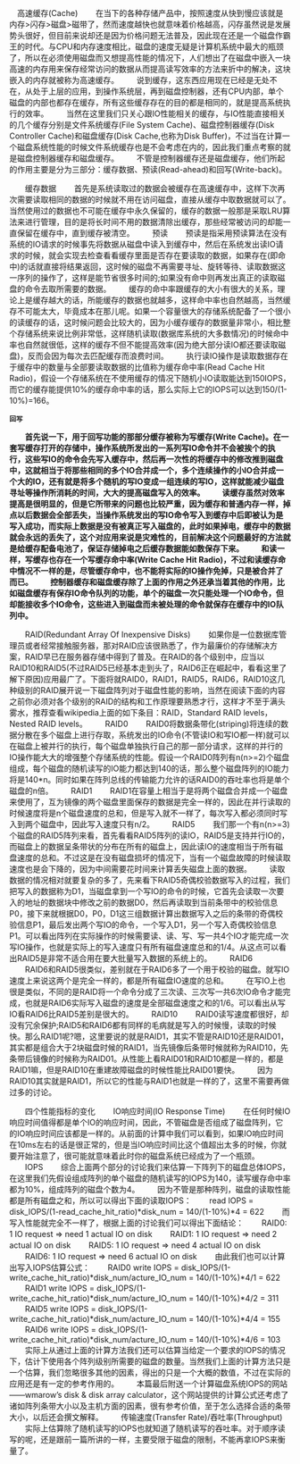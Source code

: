　高速缓存(Cache)
　　在当下的各种存储产品中，按照速度从快到慢应该就是内存>闪存>磁盘>磁带了，然而速度越快也就意味着价格越高，闪存虽然说是发展势头很好，但目前来说却还是因为价格问题无法普及，因此现在还是一个磁盘作霸王的时代。与CPU和内存速度相比，磁盘的速度无疑是计算机系统中最大的瓶颈了，所以在必须使用磁盘而又想提高性能的情况下，人们想出了在磁盘中嵌入一块高速的内存用来保存经常访问的数据从而提高读写效率的方法来折中的解决，这块嵌入的内存就被称为高速缓存。
　　说到缓存，这东西应用现在已经是无处不在，从处于上层的应用，到操作系统层，再到磁盘控制器，还有CPU内部，单个磁盘的内部也都存在缓存，所有这些缓存存在的目的都是相同的，就是提高系统执行的效率。
　　当然在这里我们只关心跟IO性能相关的缓存，与IO性能直接相关的几个缓存分别是文件系统缓存(File System Cache)、磁盘控制器缓存(Disk Controller Cache)和磁盘缓存(Disk Cache,也称为Disk Buffer)，不过当在计算一个磁盘系统性能的时候文件系统缓存也是不会考虑在内的，因此我们重点考察的就是磁盘控制器缓存和磁盘缓存。
　　不管是控制器缓存还是磁盘缓存，他们所起的作用主要是分为三部分：缓存数据、预读(Read-ahead)和回写(Write-back)。

　　缓存数据
　　首先是系统读取过的数据会被缓存在高速缓存中，这样下次再次需要读取相同的数据的时候就不用在访问磁盘，直接从缓存中取数据就可以了。当然使用过的数据也不可能在缓存中永久保留的，缓存的数据一般那是采取LRU算法来进行管理，目的是将长时间不用的数据清除出缓存，那些经常被访问的却能一直保留在缓存中，直到缓存被清空。
　　预读
　　预读是指采用预读算法在没有系统的IO请求的时候事先将数据从磁盘中读入到缓存中，然后在系统发出读IO请求的时候，就会实现去检查看看缓存里面是否存在要读取的数据，如果存在(即命中)的话就直接将结果返回，这时候的磁盘不再需要寻址、旋转等待、读取数据这一序列的操作了，这样是能节省很多时间的;如果没有命中则再发出真正的读取磁盘的命令去取所需要的数据。
　　缓存的命中率跟缓存的大小有很大的关系，理论上是缓存越大的话，所能缓存的数据也就越多，这样命中率也自然越高，当然缓存不可能太大，毕竟成本在那儿呢。如果一个容量很大的存储系统配备了一个很小的读缓存的话，这时候问题会比较大的，因为小缓存缓存的数据量非常小，相比整个存储系统来说比例非常低，这样随机读取(数据库系统的大多数情况)的时候命中率也自然就很低，这样的缓存不但不能提高效率(因为绝大部分读IO都还要读取磁盘)，反而会因为每次去匹配缓存而浪费时间。
　　执行读IO操作是读取数据存在于缓存中的数量与全部要读取数据的比值称为缓存命中率(Read Cache Hit Radio)，假设一个存储系统在不使用缓存的情况下随机小IO读取能达到150IOPS，而它的缓存能提供10%的缓存命中率的话，那么实际上它的IOPS可以达到150/(1-10%)=166。
　　
    <B>
    
    回写
　　首先说一下，用于回写功能的那部分缓存被称为写缓存(Write Cache)。在一套写缓存打开的存储中，操作系统所发出的一系列写IO命令并不会被挨个的执行，这些写IO的命令会先写入缓存中，然后再一次性的将缓存中的修改推到磁盘中，这就相当于将那些相同的多个IO合并成一个，多个连续操作的小IO合并成一个大的IO，还有就是将多个随机的写IO变成一组连续的写IO，这样就能减少磁盘寻址等操作所消耗的时间，大大的提高磁盘写入的效率。
　　读缓存虽然对效率提高是很明显的，但是它所带来的问题也比较严重，因为缓存和普通内存一样，掉点以后数据会全部丢失，当操作系统发出的写IO命令写入到缓存中后即被认为是写入成功，而实际上数据是没有被真正写入磁盘的，此时如果掉电，缓存中的数据就会永远的丢失了，这个对应用来说是灾难性的，目前解决这个问题最好的方法就是给缓存配备电池了，保证存储掉电之后缓存数据能如数保存下来。
　　和读一样，写缓存也存在一个写缓存命中率(Write Cache Hit Radio)，不过和读缓存命中情况不一样的是，尽管缓存命中，也不能将实际的IO操作免掉，只是被合并了而已。
　　控制器缓存和磁盘缓存除了上面的作用之外还承当着其他的作用，比如磁盘缓存有保存IO命令队列的功能，单个的磁盘一次只能处理一个IO命令，但却能接收多个IO命令，这些进入到磁盘而未被处理的命令就保存在缓存中的IO队列中。
    </B>


　　RAID(Redundant Array Of Inexpensive Disks)
　　如果你是一位数据库管理员或者经常接触服务器，那对RAID应该很熟悉了，作为最廉价的存储解决方案，RAID早已在服务器存储中得到了普及。在RAID的各个级别中，应当以RAID10和RAID5(不过RAID5已经基本走到头了，RAID6正在崛起中，看看这里了解下原因)应用最广了。下面将就RAID0，RAID1，RAID5，RAID6，RAID10这几种级别的RAID展开说一下磁盘阵列对于磁盘性能的影响，当然在阅读下面的内容之前你必须对各个级别的RAID的结构和工作原理要熟悉才行，这样才不至于满头雾水，推荐查看wikipedia上面的如下条目：RAID，Standard RAID levels，Nested RAID levels。
　　RAID0
　　RAID0将数据条带化(striping)将连续的数据分散在多个磁盘上进行存取，系统发出的IO命令(不管读IO和写IO都一样)就可以在磁盘上被并行的执行，每个磁盘单独执行自己的那一部分请求，这样的并行的IO操作能大大的增强整个存储系统的性能。假设一个RAID0阵列有n(n>=2)个磁盘组成，每个磁盘的随机读写的IO能力都达到140的话，那么整个磁盘阵列的IO能力将是140*n。同时如果在阵列总线的传输能力允许的话RAID0的吞吐率也将是单个磁盘的n倍。
　　RAID1
　　RAID1在容量上相当于是将两个磁盘合并成一个磁盘来使用了，互为镜像的两个磁盘里面保存的数据是完全一样的，因此在并行读取的时候速度将是n个磁盘速度的总和，但是写入就不一样了，每次写入都必须同时写入到两个磁盘中，因此写入速度只有n/2。
　　RAID5
　　我们那一个有n(n>=3)个磁盘的RAID5阵列来看，首先看看RAID5阵列的读IO，RAID5是支持并行IO的，而磁盘上的数据呈条带状的分布在所有的磁盘上，因此读IO的速度相当于所有磁盘速度的总和。不过这是在没有磁盘损坏的情况下，当有一个磁盘故障的时候读取速度也是会下降的，因为中间需要花时间来计算丢失磁盘上面的数据。
　　读取数据的情况相对就要复杂的多了，先来看下RAID5奇偶校验数据写入的过程，我们把写入的数据称为D1，当磁盘拿到一个写IO的命令的时候，它首先会读取一次要入的地址的数据块中修改之前的数据D0，然后再读取到当前条带中的校验信息P0，接下来就根据D0，P0，D1这三组数据计算出数据写入之后的条带的奇偶校验信息P1，最后发出两个写IO的命令，一个写入D1，另一个写入奇偶校验信息P1。可以看出阵列在实际操作的时候需要读、读、写、写一共4个IO才能完成一次写IO操作，也就是实际上的写入速度只有所有磁盘速度总和的1/4。从这点可以看出RAID5是非常不适合用在要大批量写入数据的系统上的。
　　RAID6
　　RAID6和RAID5很类似，差别就在于RAID6多了一个用于校验的磁盘。就写IO速度上来说这两个是完全一样的，都是所有磁盘IO速度的总和。
　　在写IO上也很是类似，不同的是RAID将一个命令分成了三次读、三次写一共6次IO命令才能完成，也就是RAID6实际写入磁盘的速度是全部磁盘速度之和的1/6。可以看出从写IO看RAID6比RAID5差别是很大的。
　　RAID10
　　RAID0读写速度都很好，却没有冗余保护;RAID5和RAID6都有同样的毛病就是写入的时候慢，读取的时候快。那么RAID1呢?嗯，这里要说的就是RAID1，其实不管是RAID10还是RAID01，其实都是组合大于2块磁盘时候的RAID1，当先镜像后条带时候就称为RAID10，先条带后镜像的时候称为RAID01。从性能上看RAID01和RAID10都是一样的，都是RAID1嘛，但是RAID10在重建故障磁盘的时候性能比RAID01要快。
　　因为RAID10其实就是RAID1，所以它的性能与RAID1也就是一样的了，这里不需要再做过多的讨论。

　　四个性能指标的变化
　　IO响应时间(IO Response Time)
　　在任何时候IO响应时间值得都是单个IO的响应时间，因此，不管磁盘是否组成了磁盘阵列，它的IO响应时间应该都是一样的。从前面的计算中我们可以看到，如果IO响应时间在10ms左右的话是很正常的，但是当IO响应时间比这个值超出太多的时候，你就要开始注意了，很可能就意味着此时你的磁盘系统已经成为了一个瓶颈。
　　IOPS
　　综合上面两个部分的讨论我们来估算一下阵列下的磁盘总体IOPS，在这里我们先假设组成阵列的单个磁盘的随机读写的IOPS为140，读写缓存命中率都为10%，组成阵列的磁盘个数为4。
　　因为不管是那种阵列，磁盘的读取性能都是所有磁盘之和，所以可以得出下面的读取IOPS：
　　read IOPS = disk_IOPS/(1-read_cache_hit_ratio)*disk_num = 140/(1-10%)*4 = 622
　　而写入性能就完全不一样了，根据上面的讨论我们可以得出下面结论：
　　RAID0: 1 IO request => need 1 actual IO on disk
　　RAID1: 1 IO request => need 2 actual IO on disk
　　RAID5: 1 IO request => need 4 actual IO on disk
　　RAID6: 1 IO request => need 6 actual IO on disk
　　由此我们也可以计算出写入IOPS估算公式：
　　RAID0 write IOPS = disk_IOPS/(1-write_cache_hit_ratio)*disk_num/acture_IO_num = 140/(1-10%)*4/1 = 622
　　RAID1 write IOPS = disk_IOPS/(1-write_cache_hit_ratio)*disk_num/acture_IO_num = 140/(1-10%)*4/2 = 311
　　RAID5 write IOPS = disk_IOPS/(1-write_cache_hit_ratio)*disk_num/acture_IO_num = 140/(1-10%)*4/4 = 155
　　RAID6 write IOPS = disk_IOPS/(1-write_cache_hit_ratio)*disk_num/acture_IO_num = 140/(1-10%)*4/6 = 103
　　实际上从通过上面的计算方法我们还可以估算当给定一个要求的IOPS的情况下，估计下使用各个阵列级别所需要的磁盘的数量。当然我们上面的计算方法只是一个估算，我们忽略很多其他的因素，得出的只是一个大概的数值，不过在实际的应用还是有一定的参考作用的。
　　本篇最后附送一个计算磁盘系统IOPS的网站――wmarow’s disk & disk array calculator，这个网站提供的计算公式还考虑了诸如阵列条带大小以及主机方面的因素，很有参考价值，至于怎么选择合适的条带大小，以后还会撰文解释。
　　传输速度(Transfer Rate)/吞吐率(Throughput)
　　实际上估算除了随机读写的IOPS也就知道了随机读写的吞吐率。对于顺序读写的呢，还是跟前一篇所讲的一样，主要受限于磁盘的限制，不能再拿IOPS来衡量了。
